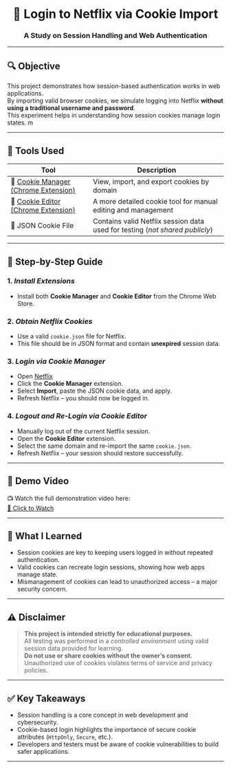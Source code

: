 <div align="center">

# 🍪 Login to Netflix via Cookie Import  
### A Study on Session Handling and Web Authentication

</div>

---

## 🔍 Objective

This project demonstrates how session-based authentication works in web applications.  
By importing valid browser cookies, we simulate logging into Netflix **without using a traditional username and password**.  
This experiment helps in understanding how session cookies manage login states. m

---

## 🧰 Tools Used

| Tool | Description |
|------|-------------|
| 🔌 [Cookie Manager (Chrome Extension)](https://chrome.google.com/webstore/detail/cookie-manager/) | View, import, and export cookies by domain |
| 🧩 [Cookie Editor (Chrome Extension)](https://chrome.google.com/webstore/detail/cookie-editor/) | A more detailed cookie tool for manual editing and management |
| 📄 JSON Cookie File | Contains valid Netflix session data used for testing (*not shared publicly*) |

---

## 🧪 Step-by-Step Guide

### 1. *Install Extensions*
- Install both **Cookie Manager** and **Cookie Editor** from the Chrome Web Store.

### 2. *Obtain Netflix Cookies*
- Use a valid `cookie.json` file for Netflix.
- This file should be in JSON format and contain **unexpired** session data.

### 3. *Login via Cookie Manager*
- Open [Netflix](https://www.netflix.com)
- Click the **Cookie Manager** extension.
- Select **Import**, paste the JSON cookie data, and apply.
- Refresh Netflix – you should now be logged in.

### 4. *Logout and Re-Login via Cookie Editor*
- Manually log out of the current Netflix session.
- Open the **Cookie Editor** extension.
- Select the same domain and re-import the same `cookie.json`.
- Refresh Netflix – your session should restore successfully.

---

## 🎥 Demo Video

📺 Watch the full demonstration video here:  
[🔗 Click to Watch](https://drive.google.com/file/d/1DtYdCv3vE0qxmjeOydD81IR6d1CPcgik/view?usp=drivesdk)

---

## 📘 What I Learned

- Session cookies are key to keeping users logged in without repeated authentication.
- Valid cookies can recreate login sessions, showing how web apps manage state.
- Mismanagement of cookies can lead to unauthorized access – a major security concern.

---

## ⚠ Disclaimer

> **This project is intended strictly for educational purposes.**  
> All testing was performed in a *controlled environment* using valid session data provided for learning.  
> **Do not use or share cookies without the owner’s consent.**  
> Unauthorized use of cookies violates terms of service and privacy policies.

---

## ✅ Key Takeaways

- Session handling is a core concept in web development and cybersecurity.
- Cookie-based login highlights the importance of secure cookie attributes (`HttpOnly`, `Secure`, etc.).
- Developers and testers must be aware of cookie vulnerabilities to build safer applications.

---
